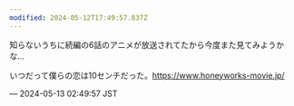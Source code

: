 ```yaml
---
modified: 2024-05-12T17:49:57.837Z
---
```


<p>知らないうちに続編の6話のアニメが放送されてたから今度また見てみようかな…</p><p>いつだって僕らの恋は10センチだった。<a href="https://www.honeyworks-movie.jp/" target="_blank" rel="nofollow noopener noreferrer" translate="no"><span class="invisible">https://www.</span><span class="">honeyworks-movie.jp/</span><span class="invisible"></span></a></p>

&mdash; 2024-05-13 02:49:57 JST

<!-- Original URL: https://mastodon.social/@sakuramochi0/112429380261621440-->
